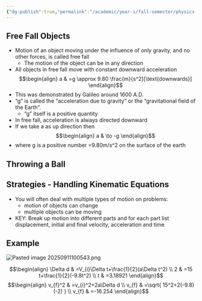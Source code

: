 ```yaml
---
{"dg-publish":true,"permalink":"/academic/year-i/fall-semester/physics-1-c03/unit-1-1-d-kinematics/lectures/u1-l4-1-d-kinematics/"}
---
```


## Free Fall Objects
- Motion of an object moving under the influence of only gravity, and no other forces, is called free fall
	- The motion of the object can be in any direction
- All objects in free fall move with constant downward acceleration
$$\begin{align}
a & =g \approx 9.80 \frac{m}{s^2}[\text{downwards}]
\end{align}$$
- This was demonstrated by Galileo around 1600 A.D.
- “g” is called the “acceleration due to gravity” or the “gravitational field of the Earth”.
	- “g” itself is a positive quantity
- In free fall, acceleration is always directed downward
- If we take a as up direction then
$$\begin{align}
a & \to -g
\end{align}$$
- where g is a positive number =9.80m/s^2 on the surface of the earth
## Throwing a Ball

<style> .container {font-family: sans-serif; text-align: center;} .button-wrapper button {z-index: 1;height: 40px; width: 100px; margin: 10px;padding: 5px;} .excalidraw .App-menu_top .buttonList { display: flex;} .excalidraw-wrapper { height: 800px; margin: 50px; position: relative;} :root[dir="ltr"] .excalidraw .layer-ui__wrapper .zen-mode-transition.App-menu_bottom--transition-left {transform: none;} </style><script src="https://cdn.jsdelivr.net/npm/react@17/umd/react.production.min.js"></script><script src="https://cdn.jsdelivr.net/npm/react-dom@17/umd/react-dom.production.min.js"></script><script type="text/javascript" src="https://cdn.jsdelivr.net/npm/@excalidraw/excalidraw@0/dist/excalidraw.production.min.js"></script><div id="Drawing_2025-09-11_0956.49.excalidraw.md1"></div><script>(function(){const InitialData={"type":"excalidraw","version":2,"source":"https://github.com/zsviczian/obsidian-excalidraw-plugin/releases/tag/2.7.5","elements":[{"id":"USJ3neHBMvQExfkWQXGHR","type":"line","x":-507.54998779296875,"y":-303.0374984741211,"width":0.79998779296875,"height":214.39999389648438,"angle":0,"strokeColor":"#1e1e1e","backgroundColor":"transparent","fillStyle":"solid","strokeWidth":2,"strokeStyle":"solid","roughness":1,"opacity":100,"groupIds":[],"frameId":null,"index":"a0","roundness":{"type":2},"seed":995328124,"version":100,"versionNonce":867248508,"isDeleted":false,"boundElements":null,"updated":1757599049308,"link":null,"locked":false,"points":[[0,0],[0.79998779296875,214.39999389648438]],"lastCommittedPoint":null,"startBinding":null,"endBinding":null,"startArrowhead":null,"endArrowhead":null},{"id":"YXBGjalf8y5OpoWAKLvlP","type":"line","x":-509.1499938964844,"y":-83.83748626708984,"width":400.0000305175781,"height":1.600006103515625,"angle":0,"strokeColor":"#1e1e1e","backgroundColor":"transparent","fillStyle":"solid","strokeWidth":2,"strokeStyle":"solid","roughness":1,"opacity":100,"groupIds":[],"frameId":null,"index":"a1","roundness":{"type":2},"seed":457611772,"version":66,"versionNonce":180685436,"isDeleted":false,"boundElements":null,"updated":1757599053844,"link":null,"locked":false,"points":[[0,0],[400.0000305175781,-1.600006103515625]],"lastCommittedPoint":null,"startBinding":null,"endBinding":null,"startArrowhead":null,"endArrowhead":null},{"id":"-MeNLql4a0Qxw7b74iFoq","type":"line","x":-508.3500061035156,"y":-17.43749237060547,"width":0,"height":208.80001831054688,"angle":0,"strokeColor":"#1e1e1e","backgroundColor":"transparent","fillStyle":"solid","strokeWidth":2,"strokeStyle":"solid","roughness":1,"opacity":100,"groupIds":[],"frameId":null,"index":"a2","roundness":{"type":2},"seed":121002748,"version":57,"versionNonce":1112492412,"isDeleted":false,"boundElements":null,"updated":1757599059458,"link":null,"locked":false,"points":[[0,0],[0,208.80001831054688]],"lastCommittedPoint":null,"startBinding":null,"endBinding":null,"startArrowhead":null,"endArrowhead":null},{"id":"ZPCMdclHR4Z-jx5NvHtoz","type":"line","x":-511.54998779296875,"y":193.76248931884766,"width":416,"height":0,"angle":0,"strokeColor":"#1e1e1e","backgroundColor":"transparent","fillStyle":"solid","strokeWidth":2,"strokeStyle":"solid","roughness":1,"opacity":100,"groupIds":[],"frameId":null,"index":"a3","roundness":{"type":2},"seed":1897970172,"version":75,"versionNonce":849681660,"isDeleted":false,"boundElements":null,"updated":1757599063507,"link":null,"locked":false,"points":[[0,0],[416,0]],"lastCommittedPoint":null,"startBinding":null,"endBinding":null,"startArrowhead":null,"endArrowhead":null},{"id":"AA6Q2FIrShe5J09fJxzgU","type":"line","x":-509.4374542236328,"y":197.80310249328613,"width":1.00006103515625,"height":183.19996643066406,"angle":0,"strokeColor":"#1e1e1e","backgroundColor":"transparent","fillStyle":"solid","strokeWidth":2,"strokeStyle":"solid","roughness":1,"opacity":100,"groupIds":[],"frameId":null,"index":"a4","roundness":{"type":2},"seed":267217276,"version":113,"versionNonce":1954030532,"isDeleted":false,"boundElements":null,"updated":1757599134077,"link":null,"locked":false,"points":[[0,0],[-1.00006103515625,183.19996643066406]],"lastCommittedPoint":null,"startBinding":null,"endBinding":null,"startArrowhead":null,"endArrowhead":null},{"id":"I40T-arCZwZT4k6-RG_vO","type":"line","x":-499.9000244140625,"y":523.5249786376953,"width":409.60009765625,"height":1.5999755859375,"angle":0,"strokeColor":"#1e1e1e","backgroundColor":"transparent","fillStyle":"solid","strokeWidth":2,"strokeStyle":"solid","roughness":1,"opacity":100,"groupIds":[],"frameId":null,"index":"a5","roundness":{"type":2},"seed":2001970884,"version":80,"versionNonce":721261252,"isDeleted":false,"boundElements":null,"updated":1757599093027,"link":null,"locked":false,"points":[[0,0],[409.60009765625,-1.5999755859375]],"lastCommittedPoint":null,"startBinding":null,"endBinding":null,"startArrowhead":null,"endArrowhead":null},{"id":"y9Qodqc50cnBv7JiOjv3V","type":"freedraw","x":-499.9000244140625,"y":-84.47496032714844,"width":400,"height":179.20001220703125,"angle":0,"strokeColor":"#1e1e1e","backgroundColor":"transparent","fillStyle":"solid","strokeWidth":2,"strokeStyle":"solid","roughness":1,"opacity":100,"groupIds":[],"frameId":null,"index":"a7","roundness":null,"seed":53660740,"version":116,"versionNonce":1170861892,"isDeleted":false,"boundElements":null,"updated":1757599102981,"link":null,"locked":false,"points":[[0,0],[1.60009765625,-3.20001220703125],[3.2000732421875,-4.800048828125],[6.4000244140625,-9.60003662109375],[9.60009765625,-14.4000244140625],[11.2000732421875,-19.20001220703125],[14.4000244140625,-24],[17.60009765625,-30.4000244140625],[20.800048828125,-35.20001220703125],[22.4000244140625,-36.800048828125],[28.800048828125,-44.800048828125],[32,-48],[36.800048828125,-52.800048828125],[38.4000244140625,-56],[43.2000732421875,-62.4000244140625],[46.4000244140625,-65.60003662109375],[49.60009765625,-70.4000244140625],[54.4000244140625,-75.20001220703125],[60.800048828125,-81.60003662109375],[65.60009765625,-86.4000244140625],[68.800048828125,-89.60003662109375],[75.2000732421875,-96],[78.4000244140625,-100.800048828125],[81.60009765625,-104],[84.800048828125,-107.20001220703125],[89.60009765625,-112],[92.800048828125,-116.800048828125],[99.2000732421875,-121.60003662109375],[104,-124.800048828125],[107.2000732421875,-128],[110.4000244140625,-131.20001220703125],[116.800048828125,-137.60003662109375],[120,-139.20001220703125],[124.800048828125,-142.4000244140625],[129.60009765625,-145.60003662109375],[134.4000244140625,-147.20001220703125],[140.800048828125,-152],[145.60009765625,-155.20001220703125],[152,-156.800048828125],[156.800048828125,-160],[164.800048828125,-163.20001220703125],[171.2000732421875,-164.800048828125],[177.60009765625,-168],[182.4000244140625,-171.20001220703125],[187.2000732421875,-172.800048828125],[192,-176],[198.4000244140625,-177.60003662109375],[204.800048828125,-179.20001220703125],[211.2000732421875,-179.20001220703125],[222.4000244140625,-179.20001220703125],[230.4000244140625,-179.20001220703125],[240,-179.20001220703125],[248,-179.20001220703125],[256,-177.60003662109375],[264,-174.4000244140625],[268.800048828125,-172.800048828125],[275.2000732421875,-171.20001220703125],[281.60009765625,-166.4000244140625],[294.4000244140625,-161.60003662109375],[300.800048828125,-160],[307.2000732421875,-156.800048828125],[312,-153.60003662109375],[316.800048828125,-150.4000244140625],[321.60009765625,-145.60003662109375],[324.800048828125,-142.4000244140625],[329.60009765625,-140.800048828125],[332.800048828125,-137.60003662109375],[336,-131.20001220703125],[339.2000732421875,-126.4000244140625],[345.60009765625,-116.800048828125],[347.2000732421875,-115.20001220703125],[347.2000732421875,-112],[350.4000244140625,-105.60003662109375],[352,-100.800048828125],[353.60009765625,-96],[356.800048828125,-91.20001220703125],[361.60009765625,-84.800048828125],[364.800048828125,-81.60003662109375],[366.4000244140625,-78.4000244140625],[368,-76.800048828125],[369.60009765625,-73.60003662109375],[371.2000732421875,-70.4000244140625],[372.800048828125,-67.20001220703125],[374.4000244140625,-64],[376,-60.800048828125],[379.2000732421875,-56],[380.800048828125,-54.4000244140625],[380.800048828125,-52.800048828125],[382.4000244140625,-51.20001220703125],[382.4000244140625,-49.60003662109375],[384,-46.4000244140625],[385.60009765625,-43.20001220703125],[387.2000732421875,-41.60003662109375],[387.2000732421875,-40],[388.800048828125,-36.800048828125],[388.800048828125,-35.20001220703125],[390.4000244140625,-32],[390.4000244140625,-30.4000244140625],[392,-27.20001220703125],[392,-25.60003662109375],[393.60009765625,-24],[393.60009765625,-20.800048828125],[395.2000732421875,-17.60003662109375],[395.2000732421875,-16],[395.2000732421875,-14.4000244140625],[395.2000732421875,-11.20001220703125],[395.2000732421875,-9.60003662109375],[396.800048828125,-9.60003662109375],[396.800048828125,-8],[396.800048828125,-6.4000244140625],[398.4000244140625,-4.800048828125],[398.4000244140625,-3.20001220703125],[400,-1.60003662109375],[400,0],[400,0]],"pressures":[0,0.0185546875,0.0185546875,0.0185546875,0.0185546875,0.0185546875,0.0185546875,0.0185546875,0.01953125,0.01953125,0.01953125,0.01953125,0.01953125,0.01953125,0.01953125,0.0205078125,0.0205078125,0.0205078125,0.0205078125,0.0205078125,0.0205078125,0.0205078125,0.0205078125,0.0205078125,0.0205078125,0.0205078125,0.0205078125,0.0205078125,0.0205078125,0.0205078125,0.021484375,0.021484375,0.021484375,0.021484375,0.021484375,0.0244140625,0.025390625,0.025390625,0.02734375,0.0283203125,0.0302734375,0.0302734375,0.03125,0.0322265625,0.0322265625,0.033203125,0.0380859375,0.0400390625,0.0400390625,0.041015625,0.0419921875,0.04296875,0.0439453125,0.0439453125,0.0458984375,0.046875,0.052734375,0.056640625,0.0615234375,0.0625,0.0625,0.0634765625,0.0634765625,0.0634765625,0.0634765625,0.064453125,0.064453125,0.064453125,0.064453125,0.0654296875,0.0654296875,0.0654296875,0.06640625,0.068359375,0.0703125,0.0703125,0.0703125,0.0703125,0.0712890625,0.0712890625,0.0712890625,0.0703125,0.0712890625,0.0712890625,0.0712890625,0.0703125,0.0703125,0.0703125,0.0703125,0.0703125,0.0703125,0.0703125,0.0703125,0.0703125,0.0703125,0.0703125,0.0703125,0.0703125,0.0693359375,0.0693359375,0.0693359375,0.0693359375,0.0693359375,0.0693359375,0.0654296875,0.064453125,0.064453125,0.064453125,0.0654296875,0.0625,0.0634765625,0.0634765625,0.0634765625,0.044921875,0],"simulatePressure":false,"lastCommittedPoint":[400,0]},{"id":"zlcYTE0VV57MOTcHDsZ7B","type":"freedraw","x":-506.2999267578125,"y":57.92500305175781,"width":411.199951171875,"height":238.4000244140625,"angle":0,"strokeColor":"#1e1e1e","backgroundColor":"transparent","fillStyle":"solid","strokeWidth":2,"strokeStyle":"solid","roughness":1,"opacity":100,"groupIds":[],"frameId":null,"index":"a8","roundness":null,"seed":1569609596,"version":83,"versionNonce":2094166468,"isDeleted":false,"boundElements":null,"updated":1757599108501,"link":null,"locked":false,"points":[[0,0],[6.39990234375,-1.5999755859375],[9.5999755859375,-1.5999755859375],[12.7999267578125,1.60003662109375],[20.7999267578125,6.4000244140625],[27.199951171875,12.79998779296875],[35.199951171875,19.20001220703125],[43.199951171875,25.60003662109375],[49.5999755859375,33.60003662109375],[60.7999267578125,40],[65.5999755859375,44.79998779296875],[73.5999755859375,49.60003662109375],[81.5999755859375,54.4000244140625],[99.199951171875,64],[112,70.4000244140625],[126.39990234375,75.2000732421875],[139.199951171875,81.5999755859375],[152,86.4000244140625],[168,94.4000244140625],[177.5999755859375,100.800048828125],[185.5999755859375,105.5999755859375],[193.5999755859375,110.4000244140625],[204.7999267578125,118.4000244140625],[214.39990234375,124.800048828125],[224,129.5999755859375],[235.199951171875,134.4000244140625],[244.7999267578125,139.2000732421875],[256,144],[262.39990234375,147.2000732421875],[267.199951171875,150.4000244140625],[272,153.5999755859375],[280,158.4000244140625],[286.39990234375,163.2000732421875],[294.39990234375,166.4000244140625],[300.7999267578125,169.5999755859375],[305.5999755859375,172.800048828125],[310.39990234375,176],[313.5999755859375,179.2000732421875],[318.39990234375,182.4000244140625],[323.199951171875,185.5999755859375],[328,190.4000244140625],[332.7999267578125,192],[334.39990234375,193.5999755859375],[337.5999755859375,196.800048828125],[339.199951171875,198.4000244140625],[342.39990234375,201.5999755859375],[344,204.800048828125],[347.199951171875,206.4000244140625],[348.7999267578125,208],[352,211.2000732421875],[355.199951171875,214.4000244140625],[356.7999267578125,216],[358.39990234375,217.5999755859375],[360,219.2000732421875],[364.7999267578125,222.4000244140625],[366.39990234375,222.4000244140625],[369.5999755859375,224],[371.199951171875,224],[374.39990234375,225.5999755859375],[376,227.2000732421875],[377.5999755859375,227.2000732421875],[380.7999267578125,228.800048828125],[382.39990234375,228.800048828125],[384,228.800048828125],[385.5999755859375,230.4000244140625],[387.199951171875,230.4000244140625],[390.39990234375,232],[392,232],[393.5999755859375,232],[396.7999267578125,232],[398.39990234375,232],[400,233.5999755859375],[401.5999755859375,233.5999755859375],[403.199951171875,233.5999755859375],[404.7999267578125,233.5999755859375],[404.7999267578125,235.2000732421875],[406.39990234375,235.2000732421875],[408,235.2000732421875],[408,236.800048828125],[409.5999755859375,236.800048828125],[411.199951171875,236.800048828125],[411.199951171875,236.800048828125]],"pressures":[0.0048828125,0.0419921875,0.078125,0.0810546875,0.0859375,0.0888671875,0.09375,0.0966796875,0.1015625,0.10546875,0.107421875,0.1103515625,0.111328125,0.1162109375,0.1181640625,0.1201171875,0.12109375,0.1220703125,0.1259765625,0.1279296875,0.1298828125,0.130859375,0.1328125,0.1337890625,0.1357421875,0.13671875,0.1357421875,0.1357421875,0.1357421875,0.1357421875,0.1357421875,0.1357421875,0.1357421875,0.1357421875,0.134765625,0.134765625,0.134765625,0.1357421875,0.1357421875,0.1357421875,0.13671875,0.1357421875,0.1357421875,0.1357421875,0.13671875,0.13671875,0.1376953125,0.13671875,0.13671875,0.13671875,0.13671875,0.13671875,0.13671875,0.13671875,0.134765625,0.1337890625,0.1337890625,0.1337890625,0.134765625,0.134765625,0.134765625,0.1357421875,0.134765625,0.134765625,0.134765625,0.134765625,0.134765625,0.134765625,0.134765625,0.134765625,0.1337890625,0.1337890625,0.1337890625,0.1337890625,0.1337890625,0.1337890625,0.1337890625,0.1328125,0.1328125,0.1328125,0.1328125,0],"simulatePressure":false,"lastCommittedPoint":[411.199951171875,236.800048828125]},{"id":"glLnz2nW9pquhUFO0nfUx","type":"freedraw","x":-495.0999755859375,"y":630.7250518798828,"width":408,"height":14.4000244140625,"angle":0,"strokeColor":"#1e1e1e","backgroundColor":"transparent","fillStyle":"solid","strokeWidth":2,"strokeStyle":"solid","roughness":1,"opacity":100,"groupIds":[],"frameId":null,"index":"a9","roundness":null,"seed":573345020,"version":75,"versionNonce":125748804,"isDeleted":false,"boundElements":null,"updated":1757599114637,"link":null,"locked":false,"points":[[0,0],[3.199951171875,0],[6.4000244140625,0],[9.5999755859375,0],[12.800048828125,0],[17.5999755859375,0],[25.5999755859375,0],[32,0],[38.4000244140625,0],[46.4000244140625,0],[51.199951171875,0],[75.199951171875,0],[89.5999755859375,0],[102.4000244140625,-1.5999755859375],[116.800048828125,-1.5999755859375],[136,-3.2000732421875],[148.800048828125,-3.2000732421875],[160,-4.800048828125],[168,-4.800048828125],[174.4000244140625,-4.800048828125],[182.4000244140625,-4.800048828125],[187.199951171875,-4.800048828125],[192,-4.800048828125],[196.800048828125,-4.800048828125],[206.4000244140625,-4.800048828125],[216,-3.2000732421875],[228.800048828125,-3.2000732421875],[243.199951171875,-3.2000732421875],[256,-3.2000732421875],[276.800048828125,-3.2000732421875],[286.4000244140625,-3.2000732421875],[294.4000244140625,-3.2000732421875],[297.5999755859375,-3.2000732421875],[300.800048828125,-3.2000732421875],[304,-3.2000732421875],[308.800048828125,-3.2000732421875],[315.199951171875,-1.5999755859375],[321.5999755859375,-1.5999755859375],[328,1.5999755859375],[332.800048828125,3.199951171875],[337.5999755859375,4.7999267578125],[342.4000244140625,6.4000244140625],[347.199951171875,6.4000244140625],[348.800048828125,8],[352,8],[353.5999755859375,8],[355.199951171875,8],[358.4000244140625,8],[360,8],[363.199951171875,9.5999755859375],[366.4000244140625,9.5999755859375],[369.5999755859375,9.5999755859375],[371.199951171875,9.5999755859375],[372.800048828125,9.5999755859375],[374.4000244140625,9.5999755859375],[376,9.5999755859375],[379.199951171875,9.5999755859375],[380.800048828125,9.5999755859375],[384,9.5999755859375],[387.199951171875,9.5999755859375],[388.800048828125,9.5999755859375],[390.4000244140625,8],[392,8],[393.5999755859375,8],[395.199951171875,8],[398.4000244140625,6.4000244140625],[400,6.4000244140625],[401.5999755859375,6.4000244140625],[403.199951171875,4.7999267578125],[404.800048828125,4.7999267578125],[406.4000244140625,4.7999267578125],[408,4.7999267578125],[408,3.199951171875],[408,3.199951171875]],"pressures":[0.0068359375,0.072265625,0.0732421875,0.0732421875,0.0732421875,0.0732421875,0.0732421875,0.07421875,0.076171875,0.0771484375,0.078125,0.083984375,0.0859375,0.0888671875,0.0908203125,0.09765625,0.103515625,0.107421875,0.1103515625,0.111328125,0.11328125,0.115234375,0.1162109375,0.1171875,0.1181640625,0.119140625,0.1201171875,0.126953125,0.126953125,0.1259765625,0.1259765625,0.1259765625,0.1259765625,0.1259765625,0.126953125,0.126953125,0.126953125,0.126953125,0.126953125,0.1279296875,0.1279296875,0.1279296875,0.1279296875,0.1279296875,0.1279296875,0.1279296875,0.1279296875,0.1279296875,0.1279296875,0.1279296875,0.1279296875,0.1279296875,0.1279296875,0.1279296875,0.1279296875,0.126953125,0.126953125,0.126953125,0.126953125,0.126953125,0.126953125,0.1279296875,0.126953125,0.126953125,0.126953125,0.1259765625,0.1259765625,0.1259765625,0.1259765625,0.1259765625,0.1259765625,0.1259765625,0.0810546875,0],"simulatePressure":false,"lastCommittedPoint":[408,3.199951171875]},{"id":"DUd_rWxnJMVdkJMfyY9NA","type":"line","x":-503.0999755859375,"y":521.9250030517578,"width":1.5999755859375,"height":187.2000732421875,"angle":0,"strokeColor":"#1e1e1e","backgroundColor":"transparent","fillStyle":"solid","strokeWidth":2,"strokeStyle":"solid","roughness":1,"opacity":100,"groupIds":[],"frameId":null,"index":"aA","roundness":{"type":2},"seed":2097893500,"version":44,"versionNonce":1796688764,"isDeleted":false,"boundElements":null,"updated":1757599119349,"link":null,"locked":false,"points":[[0,0],[1.5999755859375,187.2000732421875]],"lastCommittedPoint":null,"startBinding":null,"endBinding":null,"startArrowhead":null,"endArrowhead":null},{"id":"MunNw1ohjEhKVgucSaYmd","type":"freedraw","x":-560.699951171875,"y":-388.47499084472656,"width":38.4000244140625,"height":44.800018310546875,"angle":0,"strokeColor":"#1e1e1e","backgroundColor":"transparent","fillStyle":"solid","strokeWidth":2,"strokeStyle":"solid","roughness":1,"opacity":100,"groupIds":[],"frameId":null,"index":"aC","roundness":null,"seed":1824983876,"version":8,"versionNonce":1687505220,"isDeleted":false,"boundElements":null,"updated":1757599137361,"link":null,"locked":false,"points":[[0,0],[16,16.000030517578125],[32,35.199981689453125],[36.7999267578125,41.600006103515625],[36.7999267578125,43.199981689453125],[38.4000244140625,44.800018310546875],[38.4000244140625,44.800018310546875]],"pressures":[0.0283203125,0.0390625,0.044921875,0.0400390625,0.0341796875,0.0224609375,0],"simulatePressure":false,"lastCommittedPoint":[38.4000244140625,44.800018310546875]},{"id":"Qd0RalO6Wx95-D3YkXCis","type":"freedraw","x":-549.5,"y":-330.87498474121094,"width":27.2000732421875,"height":33.5999755859375,"angle":0,"strokeColor":"#1e1e1e","backgroundColor":"transparent","fillStyle":"solid","strokeWidth":2,"strokeStyle":"solid","roughness":1,"opacity":100,"groupIds":[],"frameId":null,"index":"aD","roundness":null,"seed":1030020476,"version":8,"versionNonce":184303484,"isDeleted":false,"boundElements":null,"updated":1757599137616,"link":null,"locked":false,"points":[[0,0],[9.5999755859375,-12.79998779296875],[12.800048828125,-17.5999755859375],[16,-22.4000244140625],[24,-32],[27.2000732421875,-33.5999755859375],[27.2000732421875,-33.5999755859375]],"pressures":[0.0283203125,0.0361328125,0.037109375,0.037109375,0.029296875,0.01953125,0],"simulatePressure":false,"lastCommittedPoint":[27.2000732421875,-33.5999755859375]},{"id":"DTSCU9lQqGShYTHYuNqU5","type":"freedraw","x":-59.9000244140625,"y":-55.67497253417969,"width":6.4000244140625,"height":46.4000244140625,"angle":0,"strokeColor":"#1e1e1e","backgroundColor":"transparent","fillStyle":"solid","strokeWidth":2,"strokeStyle":"solid","roughness":1,"opacity":100,"groupIds":[],"frameId":null,"index":"aE","roundness":null,"seed":518331844,"version":6,"versionNonce":1547650116,"isDeleted":false,"boundElements":null,"updated":1757599138717,"link":null,"locked":false,"points":[[0,0],[4.800048828125,-33.60003662109375],[4.800048828125,-38.4000244140625],[6.4000244140625,-46.4000244140625],[6.4000244140625,-46.4000244140625]],"pressures":[0.0244140625,0.0498046875,0.0478515625,0.033203125,0],"simulatePressure":false,"lastCommittedPoint":[6.4000244140625,-46.4000244140625]},{"id":"Bs-YEhOz3puOupaT3azNQ","type":"freedraw","x":-74.2999267578125,"y":-94.07499694824219,"width":32,"height":1.60003662109375,"angle":0,"strokeColor":"#1e1e1e","backgroundColor":"transparent","fillStyle":"solid","strokeWidth":2,"strokeStyle":"solid","roughness":1,"opacity":100,"groupIds":[],"frameId":null,"index":"aF","roundness":null,"seed":620589692,"version":6,"versionNonce":521286652,"isDeleted":false,"boundElements":null,"updated":1757599138919,"link":null,"locked":false,"points":[[0,0],[12.7999267578125,1.60003662109375],[27.199951171875,0],[32,0],[32,0]],"pressures":[0.0419921875,0.0517578125,0.0517578125,0.0498046875,0],"simulatePressure":false,"lastCommittedPoint":[32,0]},{"id":"gbYm264smnPs3EiUl-28j","type":"freedraw","x":-555.9000244140625,"y":-26.874984741210938,"width":0.0001,"height":0.0001,"angle":0,"strokeColor":"#1e1e1e","backgroundColor":"transparent","fillStyle":"solid","strokeWidth":2,"strokeStyle":"solid","roughness":1,"opacity":100,"groupIds":[],"frameId":null,"index":"aH","roundness":null,"seed":824748284,"version":3,"versionNonce":621558852,"isDeleted":false,"boundElements":null,"updated":1757599144725,"link":null,"locked":false,"points":[[0,0],[0.0001,0.0001]],"pressures":[0,0],"simulatePressure":false,"lastCommittedPoint":[0.0001,0.0001]},{"id":"gPPt979rFH1R6SgP9JARs","type":"freedraw","x":-555.9000244140625,"y":-26.874984741210938,"width":30.4000244140625,"height":38.4000244140625,"angle":0,"strokeColor":"#1e1e1e","backgroundColor":"transparent","fillStyle":"solid","strokeWidth":2,"strokeStyle":"solid","roughness":1,"opacity":100,"groupIds":[],"frameId":null,"index":"aI","roundness":null,"seed":1351285372,"version":21,"versionNonce":380139076,"isDeleted":false,"boundElements":null,"updated":1757599145231,"link":null,"locked":false,"points":[[0,0],[-11.199951171875,6.4000244140625],[-11.199951171875,8],[-11.199951171875,11.20001220703125],[-9.5999755859375,17.5999755859375],[-9.5999755859375,20.79998779296875],[-6.39990234375,32],[-6.39990234375,36.79998779296875],[-4.7999267578125,38.4000244140625],[-3.199951171875,38.4000244140625],[-1.5999755859375,36.79998779296875],[1.60009765625,28.79998779296875],[3.2000732421875,24],[6.4000244140625,17.5999755859375],[11.2000732421875,12.79998779296875],[16,8],[16,6.4000244140625],[17.60009765625,6.4000244140625],[19.2000732421875,6.4000244140625],[19.2000732421875,6.4000244140625]],"pressures":[0,0.0126953125,0.0166015625,0.0185546875,0.0283203125,0.03125,0.0380859375,0.0390625,0.0390625,0.037109375,0.0390625,0.0439453125,0.044921875,0.044921875,0.044921875,0.044921875,0.044921875,0.044921875,0.03125,0],"simulatePressure":false,"lastCommittedPoint":[19.2000732421875,6.4000244140625]},{"id":"suv7Ef0IxWJZL_LwF57uy","type":"freedraw","x":-39.0999755859375,"y":422.7250518798828,"width":9.5999755859375,"height":73.5999755859375,"angle":0,"strokeColor":"#1e1e1e","backgroundColor":"transparent","fillStyle":"solid","strokeWidth":2,"strokeStyle":"solid","roughness":1,"opacity":100,"groupIds":[],"frameId":null,"index":"aJ","roundness":null,"seed":887791740,"version":9,"versionNonce":412349252,"isDeleted":false,"boundElements":null,"updated":1757599146766,"link":null,"locked":false,"points":[[0,0],[-4.800048828125,-12.800048828125],[-6.4000244140625,-25.5999755859375],[-8,-49.5999755859375],[-9.5999755859375,-64],[-9.5999755859375,-68.800048828125],[-9.5999755859375,-73.5999755859375],[-9.5999755859375,-73.5999755859375]],"pressures":[0.001953125,0.0654296875,0.0673828125,0.06640625,0.0537109375,0.0439453125,0.029296875,0],"simulatePressure":false,"lastCommittedPoint":[-9.5999755859375,-73.5999755859375]},{"id":"pXasbNhdP50Fnrf6rGB3s","type":"freedraw","x":-66.2999267578125,"y":371.5249786376953,"width":28.7999267578125,"height":0,"angle":0,"strokeColor":"#1e1e1e","backgroundColor":"transparent","fillStyle":"solid","strokeWidth":2,"strokeStyle":"solid","roughness":1,"opacity":100,"groupIds":[],"frameId":null,"index":"aK","roundness":null,"seed":183440252,"version":6,"versionNonce":1065055484,"isDeleted":false,"boundElements":null,"updated":1757599146945,"link":null,"locked":false,"points":[[0,0],[14.39990234375,0],[27.199951171875,0],[28.7999267578125,0],[28.7999267578125,0]],"pressures":[0.0302734375,0.0546875,0.056640625,0.0546875,0],"simulatePressure":false,"lastCommittedPoint":[28.7999267578125,0]},{"id":"3tVILj-giOlagPiJza6wn","type":"freedraw","x":-538.2999267578125,"y":501.1250762939453,"width":38.4000244140625,"height":38.4000244140625,"angle":0,"strokeColor":"#1e1e1e","backgroundColor":"transparent","fillStyle":"solid","strokeWidth":2,"strokeStyle":"solid","roughness":1,"opacity":100,"groupIds":[],"frameId":null,"index":"aL","roundness":null,"seed":352170052,"version":20,"versionNonce":1252191044,"isDeleted":false,"boundElements":null,"updated":1757599148677,"link":null,"locked":false,"points":[[0,0],[-12.800048828125,-4.800048828125],[-28.800048828125,-1.60009765625],[-33.60009765625,3.199951171875],[-35.2000732421875,9.5999755859375],[-35.2000732421875,14.39990234375],[-33.60009765625,17.5999755859375],[-28.800048828125,17.5999755859375],[-24,17.5999755859375],[-19.2000732421875,16],[-14.4000244140625,12.7999267578125],[-11.2000732421875,8],[-9.60009765625,4.7999267578125],[-9.60009765625,14.39990234375],[-8,24],[-6.4000244140625,32],[-1.60009765625,33.5999755859375],[3.199951171875,33.5999755859375],[3.199951171875,33.5999755859375]],"pressures":[0.0126953125,0.0380859375,0.0419921875,0.0419921875,0.0419921875,0.0439453125,0.04296875,0.041015625,0.041015625,0.041015625,0.0419921875,0.0419921875,0.0419921875,0.0458984375,0.046875,0.046875,0.0439453125,0.0283203125,0],"simulatePressure":false,"lastCommittedPoint":[3.199951171875,33.5999755859375]},{"id":"pDpYRPaVdmYwL_gqPRzaj","type":"freedraw","x":-15.0999755859375,"y":712.3250274658203,"width":1.5999755859375,"height":44.800048828125,"angle":0,"strokeColor":"#1e1e1e","backgroundColor":"transparent","fillStyle":"solid","strokeWidth":2,"strokeStyle":"solid","roughness":1,"opacity":100,"groupIds":[],"frameId":null,"index":"aM","roundness":null,"seed":1318755196,"version":8,"versionNonce":1281555836,"isDeleted":false,"boundElements":null,"updated":1757599149833,"link":null,"locked":false,"points":[[0,0],[0,-12.800048828125],[0,-33.5999755859375],[0,-36.800048828125],[0,-44.800048828125],[-1.5999755859375,-44.800048828125],[-1.5999755859375,-44.800048828125]],"pressures":[0.0205078125,0.033203125,0.033203125,0.033203125,0.0263671875,0.0146484375,0],"simulatePressure":false,"lastCommittedPoint":[-1.5999755859375,-44.800048828125]},{"id":"LztkXdJI2rP0oICn4IpaQ","type":"freedraw","x":-40.699951171875,"y":685.1250762939453,"width":17.5999755859375,"height":6.4000244140625,"angle":0,"strokeColor":"#1e1e1e","backgroundColor":"transparent","fillStyle":"solid","strokeWidth":2,"strokeStyle":"solid","roughness":1,"opacity":100,"groupIds":[],"frameId":null,"index":"aN","roundness":null,"seed":1291648964,"version":6,"versionNonce":403334724,"isDeleted":false,"boundElements":null,"updated":1757599150035,"link":null,"locked":false,"points":[[0,0],[11.199951171875,-3.2000732421875],[16,-4.800048828125],[17.5999755859375,-6.4000244140625],[17.5999755859375,-6.4000244140625]],"pressures":[0.0302734375,0.03125,0.03125,0.0068359375,0],"simulatePressure":false,"lastCommittedPoint":[17.5999755859375,-6.4000244140625]},{"id":"5MtidYuXHDgrfJeVvUkDE","type":"freedraw","x":-18.2999267578125,"y":673.9250030517578,"width":41.5999755859375,"height":6.4000244140625,"angle":0,"strokeColor":"#1e1e1e","backgroundColor":"transparent","fillStyle":"solid","strokeWidth":2,"strokeStyle":"solid","roughness":1,"opacity":100,"groupIds":[],"frameId":null,"index":"aO","roundness":null,"seed":96317564,"version":15,"versionNonce":1182792132,"isDeleted":false,"boundElements":null,"updated":1757599152562,"link":null,"locked":false,"points":[[0,0],[3.199951171875,0],[3.199951171875,-1.5999755859375],[6.39990234375,-1.5999755859375],[8,-1.5999755859375],[9.5999755859375,-1.5999755859375],[12.7999267578125,-1.5999755859375],[19.199951171875,-1.5999755859375],[24,-3.199951171875],[32,-3.199951171875],[36.7999267578125,-4.7999267578125],[38.39990234375,-4.7999267578125],[41.5999755859375,-6.4000244140625],[41.5999755859375,-6.4000244140625]],"pressures":[0,0.0078125,0.017578125,0.0234375,0.025390625,0.0263671875,0.0322265625,0.0341796875,0.0361328125,0.0380859375,0.0380859375,0.0380859375,0.0380859375,0],"simulatePressure":false,"lastCommittedPoint":[41.5999755859375,-6.4000244140625]},{"id":"c3IYbo4IWcGDj9hXHi5xn","type":"freedraw","x":-509.5,"y":-78.07499694824219,"width":281.5999755859375,"height":249.5999755859375,"angle":0,"strokeColor":"#1e1e1e","backgroundColor":"transparent","fillStyle":"solid","strokeWidth":2,"strokeStyle":"solid","roughness":1,"opacity":100,"groupIds":[],"frameId":null,"index":"a6","roundness":null,"seed":784767556,"version":52,"versionNonce":361235652,"isDeleted":true,"boundElements":null,"updated":1757599099515,"link":null,"locked":false,"points":[[0,0],[0,-1.5999755859375],[0,-3.20001220703125],[0,-6.39996337890625],[3.2000732421875,-8],[4.800048828125,-11.20001220703125],[8,-12.79998779296875],[11.2000732421875,-19.20001220703125],[14.4000244140625,-24],[17.5999755859375,-28.79998779296875],[19.2000732421875,-33.5999755859375],[22.4000244140625,-38.39996337890625],[24,-41.5999755859375],[30.4000244140625,-52.79998779296875],[35.2000732421875,-60.79998779296875],[38.4000244140625,-68.79998779296875],[44.800048828125,-80],[48,-88],[51.2000732421875,-96],[54.4000244140625,-102.39996337890625],[57.5999755859375,-110.39996337890625],[62.4000244140625,-121.5999755859375],[65.5999755859375,-128],[68.800048828125,-136],[73.5999755859375,-142.39996337890625],[83.2000732421875,-152],[88,-160],[92.800048828125,-166.39996337890625],[97.5999755859375,-176],[104,-182.39996337890625],[115.2000732421875,-192],[124.800048828125,-200],[136,-208],[148.800048828125,-217.5999755859375],[163.2000732421875,-227.20001220703125],[169.5999755859375,-230.39996337890625],[176,-233.5999755859375],[182.4000244140625,-235.20001220703125],[188.800048828125,-238.39996337890625],[203.2000732421875,-241.5999755859375],[211.2000732421875,-243.20001220703125],[219.2000732421875,-244.79998779296875],[227.2000732421875,-244.79998779296875],[240,-248],[249.5999755859375,-249.5999755859375],[257.5999755859375,-249.5999755859375],[265.5999755859375,-249.5999755859375],[273.5999755859375,-249.5999755859375],[281.5999755859375,-249.5999755859375],[281.5999755859375,-249.5999755859375]],"pressures":[0.001953125,0.0283203125,0.029296875,0.029296875,0.029296875,0.029296875,0.029296875,0.0302734375,0.0302734375,0.0302734375,0.0302734375,0.0302734375,0.0302734375,0.0341796875,0.03515625,0.037109375,0.0380859375,0.0380859375,0.0390625,0.0390625,0.0390625,0.041015625,0.0419921875,0.04296875,0.04296875,0.04296875,0.04296875,0.0439453125,0.044921875,0.044921875,0.044921875,0.044921875,0.044921875,0.044921875,0.0439453125,0.0439453125,0.04296875,0.04296875,0.04296875,0.04296875,0.04296875,0.0439453125,0.044921875,0.0458984375,0.0478515625,0.048828125,0.0517578125,0.0537109375,0.0556640625,0],"simulatePressure":false,"lastCommittedPoint":[281.5999755859375,-249.5999755859375]},{"id":"b3PDaF7cel_35abTsSJwQ","type":"line","x":-506.2999267578125,"y":200.3250274658203,"width":8,"height":206.4000244140625,"angle":0,"strokeColor":"#1e1e1e","backgroundColor":"transparent","fillStyle":"solid","strokeWidth":2,"strokeStyle":"solid","roughness":1,"opacity":100,"groupIds":[],"frameId":null,"index":"aB","roundness":{"type":2},"seed":93879292,"version":57,"versionNonce":2051656316,"isDeleted":true,"boundElements":null,"updated":1757599128546,"link":null,"locked":false,"points":[[0,0],[-8,206.4000244140625]],"lastCommittedPoint":null,"startBinding":null,"endBinding":null,"startArrowhead":null,"endArrowhead":null},{"id":"67BdVCmvkWtTennIL8erN","type":"freedraw","x":-562.2999267578125,"y":-30.074996948242188,"width":28.7999267578125,"height":49.60003662109375,"angle":0,"strokeColor":"#1e1e1e","backgroundColor":"transparent","fillStyle":"solid","strokeWidth":2,"strokeStyle":"solid","roughness":1,"opacity":100,"groupIds":[],"frameId":null,"index":"aG","roundness":null,"seed":1043874116,"version":13,"versionNonce":677976188,"isDeleted":true,"boundElements":null,"updated":1757599144015,"link":null,"locked":false,"points":[[0,0],[0,-3.20001220703125],[1.5999755859375,1.60003662109375],[3.199951171875,9.60003662109375],[6.39990234375,19.20001220703125],[12.7999267578125,30.4000244140625],[17.5999755859375,36.79998779296875],[22.39990234375,43.20001220703125],[27.199951171875,44.79998779296875],[28.7999267578125,46.4000244140625],[28.7999267578125,46.4000244140625]],"pressures":[0.005859375,0.03125,0.0419921875,0.0546875,0.05859375,0.060546875,0.060546875,0.060546875,0.0595703125,0.0595703125,0],"simulatePressure":false,"lastCommittedPoint":[28.7999267578125,46.4000244140625]}],"appState":{"theme":"light","viewBackgroundColor":"#ffffff","currentItemStrokeColor":"#1e1e1e","currentItemBackgroundColor":"transparent","currentItemFillStyle":"solid","currentItemStrokeWidth":2,"currentItemStrokeStyle":"solid","currentItemRoughness":1,"currentItemOpacity":100,"currentItemFontFamily":5,"currentItemFontSize":20,"currentItemTextAlign":"left","currentItemStartArrowhead":null,"currentItemEndArrowhead":"arrow","currentItemArrowType":"round","scrollX":1136.5,"scrollY":737.9249877929688,"zoom":{"value":1},"currentItemRoundness":"round","gridSize":20,"gridStep":5,"gridModeEnabled":false,"gridColor":{"Bold":"rgba(217, 217, 217, 0.5)","Regular":"rgba(230, 230, 230, 0.5)"},"currentStrokeOptions":null,"frameRendering":{"enabled":true,"clip":true,"name":true,"outline":true},"objectsSnapModeEnabled":false,"activeTool":{"type":"freedraw","customType":null,"locked":false,"lastActiveTool":null}},"files":{}};InitialData.scrollToContent=true;App=()=>{const e=React.useRef(null),t=React.useRef(null),[n,i]=React.useState({width:void 0,height:void 0});return React.useEffect(()=>{i({width:t.current.getBoundingClientRect().width,height:t.current.getBoundingClientRect().height});const e=()=>{i({width:t.current.getBoundingClientRect().width,height:t.current.getBoundingClientRect().height})};return window.addEventListener("resize",e),()=>window.removeEventListener("resize",e)},[t]),React.createElement(React.Fragment,null,React.createElement("div",{className:"excalidraw-wrapper",ref:t},React.createElement(ExcalidrawLib.Excalidraw,{ref:e,width:n.width,height:n.height,initialData:InitialData,viewModeEnabled:!0,zenModeEnabled:!0,gridModeEnabled:!1})))},excalidrawWrapper=document.getElementById("Drawing_2025-09-11_0956.49.excalidraw.md1");ReactDOM.render(React.createElement(App),excalidrawWrapper);})();</script>

## Strategies - Handling Kinematic Equations

- You will often deal with multiple types of motion on problems: 
	- motion of objects can change
	- multiple objects can be moving
- KEY: Break up motion into different parts and for each part list displacement, initial and final velocity, acceleration and time
## Example

![Pasted image 20250911100543.png](/img/user/Excalidraw/Pasted%20image%2020250911100543.png)

$$\begin{align}
\Delta d & =V_{i}\Delta t+\frac{1}{2}(a\Delta t^2) \\
2 & =15 t+\frac{1}{2}(-9.8t^2) \\
t & =3.18921
\end{align}$$
$$\begin{align}
v_{f}^2 & =v_{i}^2+2a\Delta d \\
v_{f} & =\sqrt{ 15^2+2(-9.8)(-2) } \\
v_{f} & =-16.254
\end{align}$$
